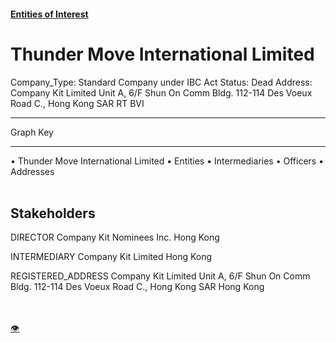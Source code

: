 #### [Entities of Interest](/list.html)
<link rel="stylesheet" type="text/css" href="../../assets/style.css">

<style>
body{background-image:url("http://eoi-graphs.s3-website-eu-west-1.amazonaws.com/Thunder_Move_International_Limited.png");background-repeat: no-repeat;background-size: contain;}
.markdown>p>span{background-color: white;}
</style>

# Thunder Move International Limited
<span>Company_Type: Standard Company under IBC Act
Status: Dead
Address: Company Kit Limited Unit A, 6/F Shun On Comm Bldg. 112-114 Des Voeux Road C., Hong Kong  SAR RT BVI
</span>

---



<div class="legend">
Graph Key
<hr>
<span class="focus">• Thunder Move International Limited</span>
<span class="entity">• Entities</span>
<span class="intermediary">• Intermediaries</span>
<span class="officer">• Officers</span>
<span class="address">• Addresses</span>
</div><br>


## Stakeholders
<span>DIRECTOR
Company Kit Nominees Inc.
Hong Kong
</span>

<span>INTERMEDIARY
Company Kit Limited
Hong Kong
</span>

<span>REGISTERED_ADDRESS
Company Kit Limited Unit A, 6/F Shun On Comm Bldg. 112-114 Des Voeux Road C., Hong Kong  SAR
Hong Kong
</span>

<br><br><a class="contribute_button" href="Readme.md">👁</a>